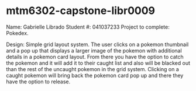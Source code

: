 # mtm6302-capstone-libr0009

Name: Gabrielle Librado
Student #: 041037233
Project to complete: Pokedex.

Design:
    Simple grid layout system. The user clicks on a pokemon thumbnail and a pop up that displays a larger image of the pokemon with additional details in a pokemon card layout. From there you have the option to catch the pokemon and it will add it to their caught list and also will be blacked out than the rest of the uncaught pokemon in the grid system. Clicking on a caught pokemon will bring back the pokemon card pop up and there they have the option to release.